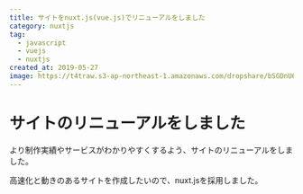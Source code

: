 ```yaml
---
title: サイトをnuxt.js(vue.js)でリニューアルをしました
category: nuxtjs
tag:
  - javascript
  - vuejs
  - nuxtjs
created_at: 2019-05-27
image: https://t4traw.s3-ap-northeast-1.amazonaws.com/dropshare/bSGDnU6UsCQCMyOZpM5yWyW1veVLed5q.png
---
```

# サイトのリニューアルをしました

より制作実績やサービスがわかりやすくするよう、サイトのリニューアルをしました。

高速化と動きのあるサイトを作成したいので、nuxt.jsを採用しました。
